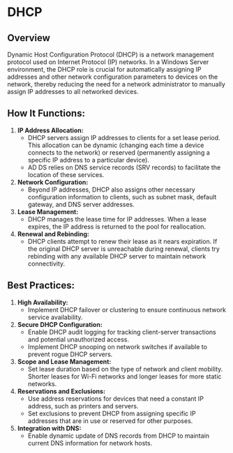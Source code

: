 # DHCP
## Overview
Dynamic Host Configuration Protocol (DHCP) is a network management protocol used on Internet Protocol (IP) networks. In a Windows Server environment, the DHCP role is crucial for automatically assigning IP addresses and other network configuration parameters to devices on the network, thereby reducing the need for a network administrator to manually assign IP addresses to all networked devices.

## How It Functions:
1. <b>IP Address Allocation:</b>
   - DHCP servers assign IP addresses to clients for a set lease period. This allocation can be dynamic (changing each time a device connects to the network) or reserved (permanently assigning a specific IP address to a particular device).
   - AD DS relies on DNS service records (SRV records) to facilitate the location of these services.
2. <b>Network Configuration:</b>
   - Beyond IP addresses, DHCP also assigns other necessary configuration information to clients, such as subnet mask, default gateway, and DNS server addresses.
3. <b>Lease Management:</b>
   - DHCP manages the lease time for IP addresses. When a lease expires, the IP address is returned to the pool for reallocation.
4. <b>Renewal and Rebinding:</b>
   - DHCP clients attempt to renew their lease as it nears expiration. If the original DHCP server is unreachable during renewal, clients try rebinding with any available DHCP server to maintain network connectivity.

## Best Practices:
1. <b>High Availability:</b>
   - Implement DHCP failover or clustering to ensure continuous network service availability.
2. <b>Secure DHCP Configuration:</b>
   - Enable DHCP audit logging for tracking client-server transactions and potential unauthorized access.
   - Implement DHCP snooping on network switches if available to prevent rogue DHCP servers.
3. <b>Scope and Lease Management:</b>
   - Set lease duration based on the type of network and client mobility. Shorter leases for Wi-Fi networks and longer leases for more static networks.
4. <b>Reservations and Exclusions:</b>
   - Use address reservations for devices that need a constant IP address, such as printers and servers.
   - Set exclusions to prevent DHCP from assigning specific IP addresses that are in use or reserved for other purposes.
5. <b>Integration with DNS:</b>
   - Enable dynamic update of DNS records from DHCP to maintain current DNS information for network hosts.